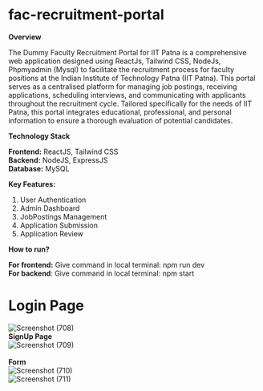 # **fac-recruitment-portal**

**Overview** <br/>

The Dummy Faculty Recruitment Portal for IIT Patna is a comprehensive web application designed using ReactJs, Tailwind CSS, NodeJs, Phpmyadmin (Mysql) to facilitate the recruitment process for faculty positions at the Indian Institute of Technology Patna (IIT Patna). This portal serves as a centralised platform for managing job postings, receiving applications, scheduling interviews, and communicating with applicants throughout the recruitment cycle. Tailored specifically for the needs of IIT Patna, this portal integrates educational, professional, and personal information to ensure a thorough evaluation of potential candidates.

**Technology Stack** <br/>

**Frontend:** ReactJS, Tailwind CSS <br/>
**Backend:** NodeJS, ExpressJS <br/>
**Database:** MySQL <br/>

**Key Features:** <br/>

1. User Authentication
2. Admin Dashboard
3. JobPostings Management
4. Application Submission
5. Application Review

**How to run?** <br/>

**For frontend:** Give command in local terminal: npm run dev <br/>
**For backend**: Give command in local terminal: npm start <br/>

# **Login Page** <br/>
![Screenshot (708)](https://github.com/user-attachments/assets/443d1e55-1561-4db8-bb11-07b6f1985150)
<br/>
**SignUp Page** <br/>
![Screenshot (709)](https://github.com/user-attachments/assets/ad97c9dc-cf3c-4f5f-b7d5-1bcdf8fa6f5d)
<br/>
<br/>
**Form** <br/>
![Screenshot (710)](https://github.com/user-attachments/assets/ca590c03-c7d5-4ecc-b654-c472a0ed08ba)
<br/>
![Screenshot (711)](https://github.com/user-attachments/assets/78c771c5-4171-4d35-a782-a596fef24d4a)
<br/>


